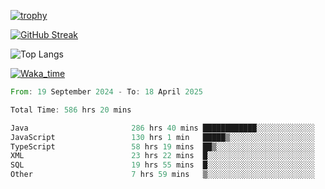 <!--
**ren-joey/ren-joey** is a ✨ _special_ ✨ repository because its `README.md` (this file) appears on your GitHub profile.

Here are some ideas to get you started:

- 🔭 I’m currently working on ...
- 🌱 I’m currently learning ...
- 👯 I’m looking to collaborate on ...
- 🤔 I’m looking for help with ...
- 💬 Ask me about ...
- 📫 How to reach me: ...
- 😄 Pronouns: ...
- ⚡ Fun fact: ...
-->

[![trophy](https://github-profile-trophy.vercel.app/?username=ren-joey&theme=darkhub&column=5)](https://github.com/ren-joey)

[![GitHub Streak](https://streak-stats.demolab.com/?user=ren-joey&theme=dark)](https://github.com/ren-joey)

![Top Langs](https://github-readme-stats.vercel.app/api/top-langs?username=ren-joey&show_icons=true&layout=compact&locale=en&hide=html,CSS,scss,Pug,Twig&theme=dark)

[![Waka_time](https://github-readme-stats.vercel.app/api/wakatime?username=joeyren&theme=dark)](https://github.com/ren-joey)

<!--START_SECTION:waka-->

```rust
From: 19 September 2024 - To: 18 April 2025

Total Time: 586 hrs 20 mins

Java                       286 hrs 40 mins ████████████░░░░░░░░░░░░░   48.23 %
JavaScript                 130 hrs 1 min   █████▒░░░░░░░░░░░░░░░░░░░   21.88 %
TypeScript                 58 hrs 19 mins  ██▒░░░░░░░░░░░░░░░░░░░░░░   09.81 %
XML                        23 hrs 22 mins  █░░░░░░░░░░░░░░░░░░░░░░░░   03.93 %
SQL                        19 hrs 55 mins  █░░░░░░░░░░░░░░░░░░░░░░░░   03.35 %
Other                      7 hrs 59 mins   ▒░░░░░░░░░░░░░░░░░░░░░░░░   01.35 %
```

<!--END_SECTION:waka-->
